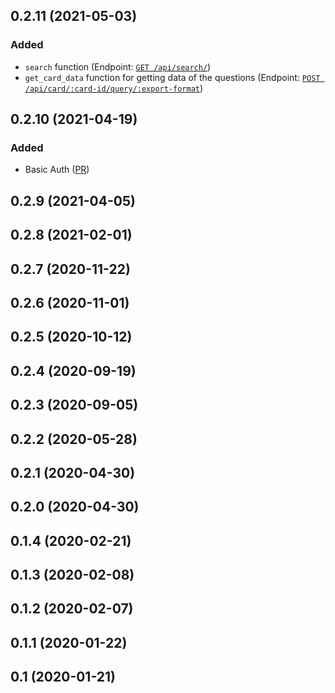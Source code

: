 ## 0.2.11 (2021-05-03)
### Added
- `search` function (Endpoint: [`GET /api/search/`](https://www.metabase.com/docs/latest/api-documentation.html#get-apisearch))
- `get_card_data` function for getting data of the questions (Endpoint: [`POST /api/card/:card-id/query/:export-format`](https://www.metabase.com/docs/latest/api-documentation.html#post-apicardcard-idqueryexport-format))
## 0.2.10 (2021-04-19)
### Added
- Basic Auth ([PR](https://github.com/vvaezian/metabase_api_python/pull/16))
## 0.2.9 (2021-04-05)
## 0.2.8 (2021-02-01)
## 0.2.7 (2020-11-22)
## 0.2.6 (2020-11-01)
## 0.2.5 (2020-10-12)
## 0.2.4 (2020-09-19)
## 0.2.3 (2020-09-05)
## 0.2.2 (2020-05-28)
## 0.2.1 (2020-04-30)
## 0.2.0 (2020-04-30)
## 0.1.4 (2020-02-21)
## 0.1.3 (2020-02-08)
## 0.1.2 (2020-02-07)
## 0.1.1 (2020-01-22)
## 0.1 (2020-01-21)
